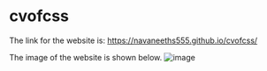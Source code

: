 # cvofcss

The link for the website is: https://navaneeths555.github.io/cvofcss/

The image of the website is shown below.
![image](https://user-images.githubusercontent.com/64922494/125172960-1c5e6300-e1da-11eb-8057-c6cae3adf04f.png)
